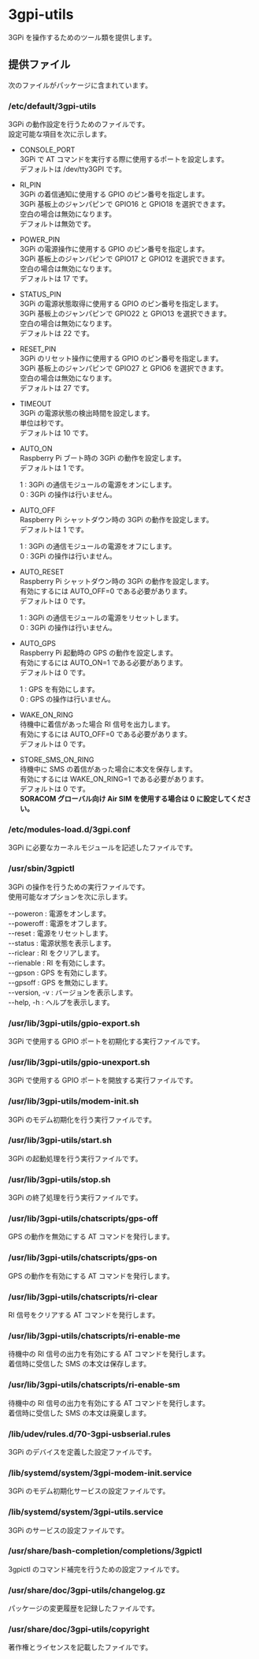 3gpi-utils
==========

3GPi を操作するためのツール類を提供します。

## 提供ファイル
次のファイルがパッケージに含まれています。

### /etc/default/3gpi-utils  
3GPi の動作設定を行うためのファイルです。  
設定可能な項目を次に示します。

+ CONSOLE_PORT  
  3GPi で AT コマンドを実行する際に使用するポートを設定します。  
  デフォルトは /dev/tty3GPI です。

+ RI_PIN  
  3GPi の着信通知に使用する GPIO のピン番号を指定します。  
  3GPi 基板上のジャンパピンで GPIO16 と GPIO18 を選択できます。  
  空白の場合は無効になります。  
  デフォルトは無効です。

+ POWER_PIN  
  3GPi の電源操作に使用する GPIO のピン番号を指定します。  
  3GPi 基板上のジャンパピンで GPIO17 と GPIO12 を選択できます。  
  空白の場合は無効になります。  
  デフォルトは 17 です。

+ STATUS_PIN  
  3GPi の電源状態取得に使用する GPIO のピン番号を指定します。  
  3GPi 基板上のジャンパピンで GPIO22 と GPIO13 を選択できます。  
  空白の場合は無効になります。  
  デフォルトは 22 です。

+ RESET_PIN  
  3GPi のリセット操作に使用する GPIO のピン番号を指定します。  
  3GPi 基板上のジャンパピンで GPIO27 と GPIO6 を選択できます。  
  空白の場合は無効になります。  
  デフォルトは 27 です。

+ TIMEOUT  
  3GPi の電源状態の検出時間を設定します。  
  単位は秒です。  
  デフォルトは 10 です。

+ AUTO_ON  
  Raspberry Pi ブート時の 3GPi の動作を設定します。  
  デフォルトは 1 です。

  1 : 3GPi の通信モジュールの電源をオンにします。  
  0 : 3GPi の操作は行いません。

+ AUTO_OFF  
  Raspberry Pi シャットダウン時の 3GPi の動作を設定します。  
  デフォルトは 1 です。

  1 : 3GPi の通信モジュールの電源をオフにします。  
  0 : 3GPi の操作は行いません。

+ AUTO_RESET  
  Raspberry Pi シャットダウン時の 3GPi の動作を設定します。  
  有効にするには AUTO_OFF=0 である必要があります。  
  デフォルトは 0 です。

  1 : 3GPi の通信モジュールの電源をリセットします。  
  0 : 3GPi の操作は行いません。

+ AUTO_GPS  
  Raspberry Pi 起動時の GPS の動作を設定します。  
  有効にするには AUTO_ON=1 である必要があります。  
  デフォルトは 0 です。

  1 : GPS を有効にします。  
  0 : GPS の操作は行いません。

+ WAKE_ON_RING  
  待機中に着信があった場合 RI 信号を出力します。  
  有効にするには AUTO_OFF=0 である必要があります。  
  デフォルトは 0 です。

+ STORE_SMS_ON_RING  
  待機中に SMS の着信があった場合に本文を保存します。  
  有効にするには WAKE_ON_RING=1 である必要があります。  
  デフォルトは 0 です。  
  **SORACOM グローバル向け Air SIM を使用する場合は 0 に設定してください。**

### /etc/modules-load.d/3gpi.conf  
3GPi に必要なカーネルモジュールを記述したファイルです。

### /usr/sbin/3gpictl  
3GPi の操作を行うための実行ファイルです。  
使用可能なオプションを次に示します。

--poweron : 電源をオンします。  
--poweroff : 電源をオフします。  
--reset : 電源をリセットします。  
--status : 電源状態を表示します。  
--riclear : RI をクリアします。  
--rienable : RI を有効にします。  
--gpson : GPS を有効にします。  
--gpsoff : GPS を無効にします。  
--version, -v : バージョンを表示します。  
--help, -h : ヘルプを表示します。

### /usr/lib/3gpi-utils/gpio-export.sh  
3GPi で使用する GPIO ポートを初期化する実行ファイルです。

### /usr/lib/3gpi-utils/gpio-unexport.sh  
3GPi で使用する GPIO ポートを開放する実行ファイルです。

### /usr/lib/3gpi-utils/modem-init.sh  
3GPi のモデム初期化を行う実行ファイルです。

### /usr/lib/3gpi-utils/start.sh  
3GPi の起動処理を行う実行ファイルです。

### /usr/lib/3gpi-utils/stop.sh  
3GPi の終了処理を行う実行ファイルです。

### /usr/lib/3gpi-utils/chatscripts/gps-off  
GPS の動作を無効にする AT コマンドを発行します。

### /usr/lib/3gpi-utils/chatscripts/gps-on  
GPS の動作を有効にする AT コマンドを発行します。

### /usr/lib/3gpi-utils/chatscripts/ri-clear  
RI 信号をクリアする AT コマンドを発行します。

### /usr/lib/3gpi-utils/chatscripts/ri-enable-me  
待機中の RI 信号の出力を有効にする AT コマンドを発行します。  
着信時に受信した SMS の本文は保存します。

### /usr/lib/3gpi-utils/chatscripts/ri-enable-sm  
待機中の RI 信号の出力を有効にする AT コマンドを発行します。  
着信時に受信した SMS の本文は廃棄します。

### /lib/udev/rules.d/70-3gpi-usbserial.rules  
3GPi のデバイスを定義した設定ファイルです。

### /lib/systemd/system/3gpi-modem-init.service  
3GPi のモデム初期化サービスの設定ファイルです。

### /lib/systemd/system/3gpi-utils.service  
3GPi のサービスの設定ファイルです。

### /usr/share/bash-completion/completions/3gpictl
3gpictl のコマンド補完を行うための設定ファイルです。

### /usr/share/doc/3gpi-utils/changelog.gz
パッケージの変更履歴を記録したファイルです。

### /usr/share/doc/3gpi-utils/copyright
著作権とライセンスを記載したファイルです。
